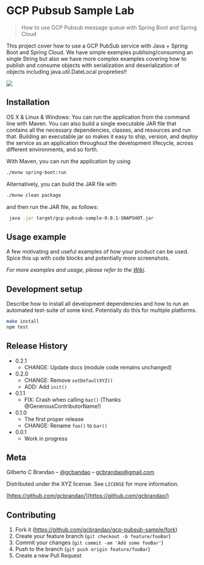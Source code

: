 # GCP Pubsub Sample Lab
> How to use GCP Pubsub message queue with Spring Boot and Spring Cloud 


This project cover how to use a GCP PubSub service with Java + Spring Boot and Spring Cloud. We have simple exemples 
publising/consuming an single String but also we have more complex examples covering how to publish and consume objects 
with serialization and deserialization of objects including java.util.DateLocal propreties!!     

![](header.png)

## Installation

OS X & Linux & Windows:
You can run the application from the command line with Maven. You can also build a single executable JAR file that 
contains all the necessary dependencies, classes, and resources and run that. Building an executable jar so makes it easy to ship, 
version, and deploy the service as an application throughout the development lifecycle, across different environments, and so forth.

With Maven, you can run the application by using
```sh
./mvnw spring-boot:run
```
Alternatively, you can build the JAR file with
```sh
./mvnw clean package
```
and then run the JAR file, as follows:
```sh
 java -jar target/gcp-pubsub-sample-0.0.1-SNAPSHOT.jar
```

## Usage example

A few motivating and useful examples of how your product can be used. Spice this up with code blocks and potentially more screenshots.

_For more examples and usage, please refer to the [Wiki][wiki]._

## Development setup

Describe how to install all development dependencies and how to run an automated test-suite of some kind. Potentially do this for multiple platforms.

```sh
make install
npm test
```

## Release History

* 0.2.1
    * CHANGE: Update docs (module code remains unchanged)
* 0.2.0
    * CHANGE: Remove `setDefaultXYZ()`
    * ADD: Add `init()`
* 0.1.1
    * FIX: Crash when calling `baz()` (Thanks @GenerousContributorName!)
* 0.1.0
    * The first proper release
    * CHANGE: Rename `foo()` to `bar()`
* 0.0.1
    * Work in progress

## Meta

Gilberto C Brandao – [@gcbandao](https://twitter.com/gcbandao) – gcbrandao@gmail.com

Distributed under the XYZ license. See ``LICENSE`` for more information.

[https://github.com/gcbrandao/](https://github.com/gcbrandao/)

## Contributing

1. Fork it (<https://github.com/gcbrandao/gcp-pubsub-sample/fork>)
2. Create your feature branch (`git checkout -b feature/fooBar`)
3. Commit your changes (`git commit -am 'Add some fooBar'`)
4. Push to the branch (`git push origin feature/fooBar`)
5. Create a new Pull Request

<!-- Markdown link & img dfn's -->
[npm-image]: https://img.shields.io/npm/v/datadog-metrics.svg?style=flat-square
[npm-url]: https://npmjs.org/package/datadog-metrics
[npm-downloads]: https://img.shields.io/npm/dm/datadog-metrics.svg?style=flat-square
[travis-image]: https://img.shields.io/travis/dbader/node-datadog-metrics/master.svg?style=flat-square
[travis-url]: https://travis-ci.org/dbader/node-datadog-metrics
[wiki]: https://github.com/yourname/yourproject/wiki
